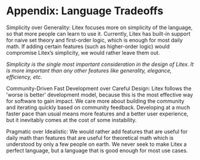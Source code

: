 # Appendix: Language Tradeoffs

Simplicity over Generality: Litex focuses more on simplicity of the language, so that more people can learn to use it. Currently, Litex has built-in support for naive set theory and first-order logic, which is enough for most daily math. If adding certain features (such as higher-order logic) would compromise Litex’s simplicity, we would rather leave them out. 

*Simplicity is the single most important consideration in the design of Litex. It is more important than any other features like generality, elegance, efficiency, etc.*

Community-Driven Fast Development over Careful Design: Litex follows the 'worse is better' development model, because this is the most effective way for software to gain impact. We care more about building the community and iterating quickly based on community feedback. Developing at a much faster pace than usual means more features and a better user experience, but it inevitably comes at the cost of some instability.

Pragmatic over Idealistic: We would rather add features that are useful for daily math than features that are useful for theoretical math which is understood by only a few people on earth. We never seek to make Litex a perfect language, but a language that is good enough for most use cases.